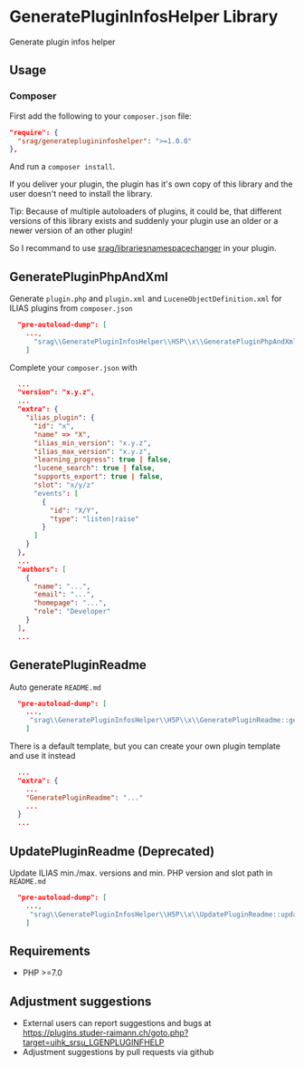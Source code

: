 # GeneratePluginInfosHelper Library

Generate plugin infos helper

## Usage

### Composer
First add the following to your `composer.json` file:
```json
"require": {
  "srag/generateplugininfoshelper": ">=1.0.0"
},
```
And run a `composer install`.

If you deliver your plugin, the plugin has it's own copy of this library and the user doesn't need to install the library.

Tip: Because of multiple autoloaders of plugins, it could be, that different versions of this library exists and suddenly your plugin use an older or a newer version of an other plugin!

So I recommand to use [srag/librariesnamespacechanger](https://packagist.org/packages/srag/librariesnamespacechanger) in your plugin.

## GeneratePluginPhpAndXml
Generate `plugin.php` and `plugin.xml` and `LuceneObjectDefinition.xml` for ILIAS plugins from `composer.json`
```json
  "pre-autoload-dump": [
    ...,
      "srag\\GeneratePluginInfosHelper\\H5P\\x\\GeneratePluginPhpAndXml::generatePluginPhpAndXml"
    ]
```

Complete your `composer.json` with
```json
  ...
  "version": "x.y.z",
  ...
  "extra": {
    "ilias_plugin": {
      "id": "x",
      "name" => "X",
      "ilias_min_version": "x.y.z",
      "ilias_max_version": "x.y.z",
      "learning_progress": true | false,
      "lucene_search": true | false,
      "supports_export": true | false,
      "slot": "x/y/z"
      "events": [
        {
          "id": "X/Y",
          "type": "listen|raise"
        }
      ]
    }
  },
  ...
  "authors": [
    {
      "name": "...",
      "email": "...",
      "homepage": "...",
      "role": "Developer"
    }
  ],
  ...
```

## GeneratePluginReadme
Auto generate `README.md`
```json
  "pre-autoload-dump": [
    ...,
     "srag\\GeneratePluginInfosHelper\\H5P\\x\\GeneratePluginReadme::generatePluginReadme"
    ]
```
There is a default template, but you can create your own plugin template and use it instead
```json
  ...
  "extra": {
    ...
    "GeneratePluginReadme": "..."
    ...
  }
  ...
```

## UpdatePluginReadme (Deprecated)
Update ILIAS min./max. versions and min. PHP version and slot path in `README.md`
```json
  "pre-autoload-dump": [
    ...,
     "srag\\GeneratePluginInfosHelper\\H5P\\x\\UpdatePluginReadme::updatePluginReadme"
    ]
```

## Requirements
* PHP >=7.0

## Adjustment suggestions
* External users can report suggestions and bugs at https://plugins.studer-raimann.ch/goto.php?target=uihk_srsu_LGENPLUGINFHELP
* Adjustment suggestions by pull requests via github
